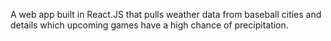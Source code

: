 A web app built in React.JS that pulls weather data from baseball cities and details which upcoming games have a high chance of precipitation.
